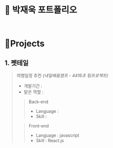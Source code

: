 # 📜 박재욱 포트폴리오

<br />

# 📝Projects
## 1. 펫테일

> 여행일정 추천 _(내일배움캠프 - 4416조 팀프로젝트)_
>
> - 개발기간 : 
> - 맡은 역할 : 
>
>> Back-end
>> - Language : 
>> - Skill :
>> 
>> 
>
>> Front-end
>> - Language : javascript
>> - Skill : React.js
>>
>> 

<br />
